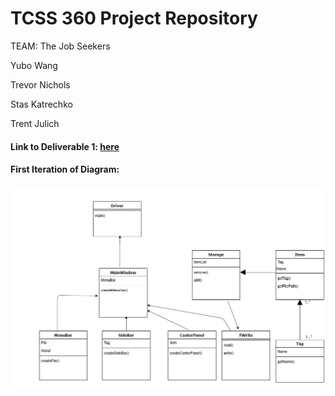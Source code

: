 # TCSS 360 Project Repository

TEAM: The Job Seekers

Yubo Wang

Trevor Nichols

Stas Katrechko

Trent Julich

#### Link to Deliverable 1: [here](https://docs.google.com/document/d/1KlvfGq_FSku6o255seMN-9qr70FZHROpfOpTmCAEKgI/edit?usp=sharing)

#### First Iteration of Diagram:

![diagram](./imgs/diagram1.png)